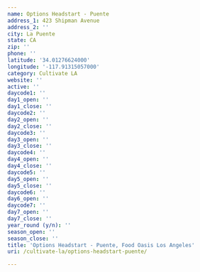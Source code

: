 ```yaml
---
name: Options Headstart - Puente
address_1: 423 Shipman Avenue
address_2: ''
city: La Puente
state: CA
zip: ''
phone: ''
latitude: '34.01276624000'
longitude: '-117.91315057000'
category: Cultivate LA
website: ''
active: ''
daycode1: ''
day1_open: ''
day1_close: ''
daycode2: ''
day2_open: ''
day2_close: ''
daycode3: ''
day3_open: ''
day3_close: ''
daycode4: ''
day4_open: ''
day4_close: ''
daycode5: ''
day5_open: ''
day5_close: ''
daycode6: ''
day6_open: ''
daycode7: ''
day7_open: ''
day7_close: ''
year_round (y/n): ''
season_open: ''
season_close: ''
title: 'Options Headstart - Puente, Food Oasis Los Angeles'
uri: /cultivate-la/options-headstart-puente/

---
```

